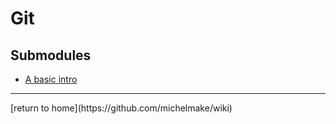 # Git 

## Submodules

- [A basic intro](https://longair.net/blog/2010/06/02/git-submodules-explained/)


<hr>
[return to home](https://github.com/michelmake/wiki)
